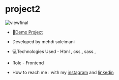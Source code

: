 # project2

![viewfinal](https://s6.uupload.ir/files/screenshot_(27)_a5fo.png)

- 📌[Demo Project](https://mehdisoleimaniweb.github.io/project2/)

- Developed by mehdi soleimani

- 💻Technologies Used - Html , css , sass ,

- Role - Frontend

- How to reach me : with my [instagram](https://instagram.com/mehdi_soleimani_web?igshid=mzrlodbinwflza==) and [linkedin](https://www.linkedin.com/in/mehdi-soleimani-38597328b/)

